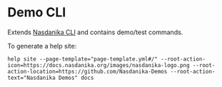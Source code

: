 # Demo CLI

Extends [Nasdanika CLI](https://docs.nasdanika.org/nsd-cli/index.html) and contains demo/test commands.

To generate a help site:

```
help site --page-template="page-template.yml#/" --root-action-icon=https://docs.nasdanika.org/images/nasdanika-logo.png --root-action-location=https://github.com/Nasdanika-Demos --root-action-text="Nasdanika Demos" docs
```
